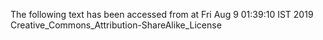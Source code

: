 The following text has been accessed from at Fri Aug 9 01:39:10 IST 2019
Creative_Commons_Attribution-ShareAlike_License
